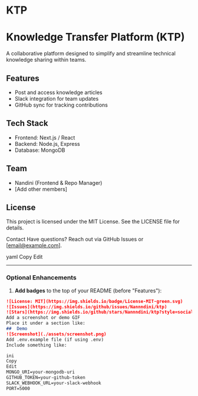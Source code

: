 # KTP
# Knowledge Transfer Platform (KTP)

A collaborative platform designed to simplify and streamline technical knowledge sharing within teams.

## Features
- Post and access knowledge articles
- Slack integration for team updates
- GitHub sync for tracking contributions

## Tech Stack
- Frontend: Next.js / React
- Backend: Node.js, Express
- Database: MongoDB

## Team
- Nandini (Frontend & Repo Manager)
- [Add other members]

## License
This project is licensed under the MIT License.
See the LICENSE file for details.

Contact
Have questions? Reach out via GitHub Issues or [email@example.com].

yaml
Copy
Edit

---

### **Optional Enhancements**

1. **Add badges** to the top of your README (before "Features"):

```md
![License: MIT](https://img.shields.io/badge/License-MIT-green.svg)
![Issues](https://img.shields.io/github/issues/Nannndini/ktp)
![Stars](https://img.shields.io/github/stars/Nannndini/ktp?style=social)
Add a screenshot or demo GIF
Place it under a section like:
##  Demo
![Screenshot](./assets/screenshot.png)
Add .env.example file (if using .env)
Include something like:

ini
Copy
Edit
MONGO_URI=your-mongodb-uri
GITHUB_TOKEN=your-github-token
SLACK_WEBHOOK_URL=your-slack-webhook
PORT=5000
